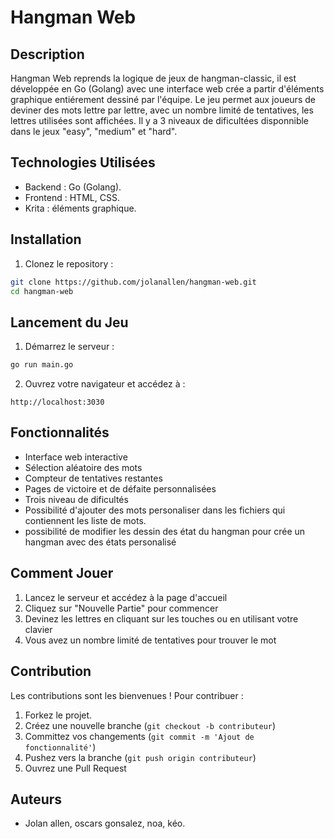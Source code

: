 # Hangman Web


## Description
Hangman Web reprends la logique de jeux de hangman-classic, il est développée en Go (Golang) avec une interface web crée a partir d'éléments graphique entiérement dessiné par l'équipe. Le jeu permet aux joueurs de deviner des mots lettre par lettre, avec un nombre limité de tentatives, les lettres utilisées sont affichées.
Il y a 3 niveaux de dificultées disponnible dans le jeux "easy", "medium" et "hard".


## Technologies Utilisées
- Backend : Go (Golang). 
- Frontend : HTML, CSS.
- Krita : éléments graphique.


## Installation

1. Clonez le repository :
```bash
git clone https://github.com/jolanallen/hangman-web.git
cd hangman-web
```

## Lancement du Jeu

1. Démarrez le serveur :
```bash
go run main.go
```

2. Ouvrez votre navigateur et accédez à :
```
http://localhost:3030
```



## Fonctionnalités
- Interface web interactive
- Sélection aléatoire des mots
- Compteur de tentatives restantes
- Pages de victoire et de défaite personnalisées
- Trois niveau de dificultés
- Possibilité d'ajouter des mots personaliser dans les fichiers qui contiennent les liste de mots. 
- possibilité de modifier les dessin des état du hangman pour crée un hangman avec des états personalisé


## Comment Jouer
1. Lancez le serveur et accédez à la page d'accueil
2. Cliquez sur "Nouvelle Partie" pour commencer
3. Devinez les lettres en cliquant sur les touches ou en utilisant votre clavier
4. Vous avez un nombre limité de tentatives pour trouver le mot

## Contribution
Les contributions sont les bienvenues ! Pour contribuer :
1. Forkez le projet.
2. Créez une nouvelle branche (`git checkout -b contributeur`)
3. Committez vos changements (`git commit -m 'Ajout de fonctionnalité'`)
4. Pushez vers la branche (`git push origin contributeur`)
5. Ouvrez une Pull Request


## Auteurs
- Jolan allen, oscars gonsalez, noa, kéo.



